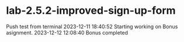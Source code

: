 # lab-2.5.2-improved-sign-up-form
Push test from terminal
2023-12-11 18:40:52 Starting working on Bonus asignment.
2023-12-12 12:08:40 Bonus completed